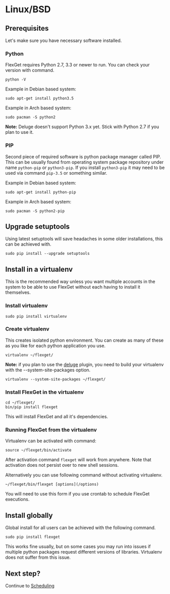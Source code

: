 # Linux/BSD
## Prerequisites
Let's make sure you have necessary software installed.

### Python
FlexGet requires Python 2.7, 3.3 or newer to run. You can check your version with command.

```
python -V
```

Example in Debian based system:

```
sudo apt-get install python3.5
```

Example in Arch based system:

```
sudo pacman -S python2
```

**Note:** Deluge doesn't support Python 3.x yet. Stick with Python 2.7 if you plan to use it.

### PIP
Second piece of required software is python package manager called PIP. This can be usually found from operating system package repository under name `python-pip` or `python3-pip`. If you install `python3-pip` it may need to be used via command `pip-3.5` or something similar.

Example in Debian based system:

```
sudo apt-get install python-pip
```

Example in Arch based system:

```
sudo pacman -S python2-pip
```

## Upgrade setuptools
Using latest setuptools will save headaches in some older installations, this can be achieved with.

```
sudo pip install --upgrade setuptools
```

## Install in a virtualenv
This is the recommended way unless you want multiple accounts in the system to be able to use FlexGet without each having to install it themselves.

### Install virtualenv
```
sudo pip install virtualenv
```

### Create virtualenv
This creates isolated python environment. You can create as many of these as you like for each python application you use.

```
virtualenv ~/flexget/
```

**Note:**  if you plan to use the [deluge](/Plugins/deluge) plugin, you need to build your virtualenv with the --system-site-packages option.

```
virtualenv --system-site-packages ~/flexget/
```

### Install FlexGet in the virtualenv
```
cd ~/flexget/
bin/pip install flexget
```

This will install FlexGet and all it's dependencies.

### Running FlexGet from the virtualenv
Virtualenv can be activated with command:

```
source ~/flexget/bin/activate
```

After activation command `flexget` will work from anywhere. Note that activation does not persist over to new shell sessions.

Alternatively you can use following command without activating virtualenv.

```
~/flexget/bin/flexget [options](/options)
```

You will need to use this form if you use crontab to schedule FlexGet executions.

## Install globally
Global install for all users can be achieved with the following command.

```
sudo pip install flexget
```

This works fine usually, but on some cases you may run into issues if multiple python packages request different versions of libraries. Virtualenv does not suffer from this issue.

## Next step?
Continue to [Scheduling](/InstallWizard/Linux/Scheduling)